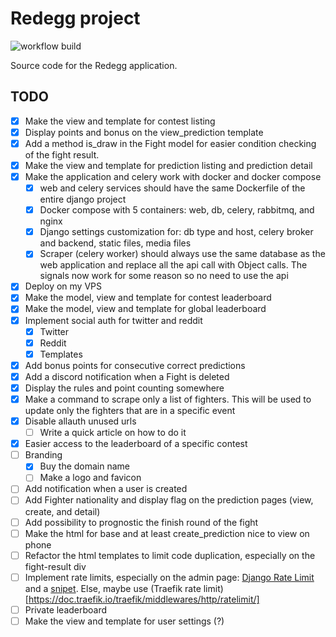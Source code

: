 # Redegg project

![workflow build](https://github.com/NicoGGG/redegg/actions/workflows/build.yml/badge.svg)

Source code for the Redegg application.

## TODO

- [x] Make the view and template for contest listing
- [x] Display points and bonus on the view_prediction template
- [x] Add a method is_draw in the Fight model for easier condition checking of the fight result.
- [x] Make the view and template for prediction listing and prediction detail
- [x] Make the application and celery work with docker and docker compose
  - [x] web and celery services should have the same Dockerfile of the entire django project
  - [x] Docker compose with 5 containers: web, db, celery, rabbitmq, and nginx
  - [x] Django settings customization for: db type and host, celery broker and backend, static files, media files
  - [x] Scraper (celery worker) should always use the same database as the web application and replace all the api call with Object calls. The signals now work for some reason so no need to use the api
- [x] Deploy on my VPS
- [x] Make the model, view and template for contest leaderboard
- [x] Make the model, view and template for global leaderboard
- [x] Implement social auth for twitter and reddit
  - [x] Twitter
  - [x] Reddit
  - [x] Templates
- [x] Add bonus points for consecutive correct predictions
- [x] Add a discord notification when a Fight is deleted
- [x] Display the rules and point counting somewhere
- [x] Make a command to scrape only a list of fighters. This will be used to update only the fighters that are in a specific event
- [x] Disable allauth unused urls
  - [ ] Write a quick article on how to do it
- [x] Easier access to the leaderboard of a specific contest
- [ ] Branding
  - [x] Buy the domain name
  - [ ] Make a logo and favicon
- [ ] Add notification when a user is created
- [ ] Add Fighter nationality and display flag on the prediction pages (view, create, and detail)
- [ ] Add possibility to prognostic the finish round of the fight
- [ ] Make the html for base and at least create_prediction nice to view on phone
- [ ] Refactor the html templates to limit code duplication, especially on the fight-result div
- [ ] Implement rate limits, especially on the admin page: [Django Rate Limit](https://django-ratelimit.readthedocs.io/en/stable/installation.html) and a [snipet](https://gist.github.com/nitely/5202285). Else, maybe use (Traefik rate limit)[https://doc.traefik.io/traefik/middlewares/http/ratelimit/]
- [ ] Private leaderboard
- [ ] Make the view and template for user settings (?)
